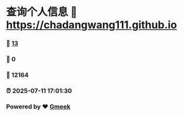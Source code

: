 # 查询个人信息 :link: https://chadangwang111.github.io 
### :page_facing_up: [13](https://chadangwang111.github.io/tag.html) 
### :speech_balloon: 0 
### :hibiscus: 12164 
### :alarm_clock: 2025-07-11 17:01:30 
### Powered by :heart: [Gmeek](https://github.com/Meekdai/Gmeek)
